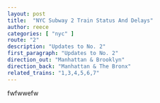 ```yaml
---
layout: post
title:  "NYC Subway 2 Train Status And Delays"
author: reece
categories: [ "nyc" ]
route: "2"
description: "Updates to No. 2"
first_paragraph: "Updates to No. 2"
direction_out: "Manhattan & Brooklyn"
direction_back: "Manhattan & The Bronx"
related_trains: "1,3,4,5,6,7"
---
```


fwfwwefw
